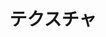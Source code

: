 # テクスチャ

<community-textures-index/>

<!--
<p>
    あなたのテーマをここで紹介したいですか？
    <a href="mailto:evan@vuejs.org?subject=Theme+affiliation">ご連絡ください！</a>
</p>
-->